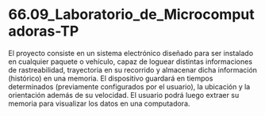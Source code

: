 # 66.09_Laboratorio_de_Microcomputadoras-TP
El proyecto consiste en un sistema electrónico diseñado para ser instalado en cualquier paquete o vehículo, capaz de loguear distintas informaciones de rastreabilidad, trayectoria en su recorrido y almacenar dicha información (histórico) en una memoria.
El dispositivo guardará en tiempos determinados (previamente configurados por el usuario), la ubicación y la orientación además de su velocidad.
El usuario podrá luego extraer su memoria para visualizar los datos en una computadora. 

